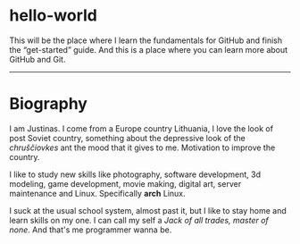 # hello-world
This will be the place where I learn the fundamentals for GitHub and finish the “get-started” guide. And this is a place where you can learn more about GitHub and Git.

---

# Biography
I am Justinas. I come from a Europe country Lithuania, I love the look of post Soviet country, something about the depressive look of the *chruščiovkes* ant the mood that it gives to me. Motivation to improve the country.

I like to study new skills like photography, software development, 3d modeling, game development, movie making, digital art, server maintenance and Linux. Specifically **arch** Linux. 

I suck at the usual school system, almost past it, but I like to stay home and learn skills on my one. I can call my self a *Jack of all trades, master of none*. And that's me programmer wanna be.
